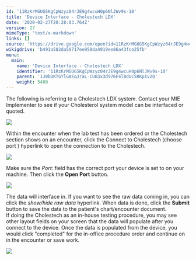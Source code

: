 ```yaml
---
id: '11RzKrMGUG5KgCpWzyz04rJE9g4wcuH0p6NlJWv9s-10'
title: 'Device Interface - Cholestech LDX'
date: '2020-02-27T20:28:03.764Z'
version: 27
mimeType: 'text/x-markdown'
links: []
source: 'https://drive.google.com/open?id=11RzKrMGUG5KgCpWzyz04rJE9g4wcuH0p6NlJWv9s-10'
wikigdrive: 'b491a582da59717ee958da4919ee86a43fce25fb'
menu:
  main:
    name: 'Device Interface - Cholestech LDX'
    identifier: '11RzKrMGUG5KgCpWzyz04rJE9g4wcuH0p6NlJWv9s-10'
    parent: '1J0bDKTGYlGAEqJraL-CUB3x3d976F4lBdUCSRKpIv2Q'
    weight: 5480
---
```

The following is referring to a Cholestech LDX system. Contact your MIE Implementer to see if your Cholesterol system model can be interfaced or quoted.
  
![](../device-interface-cholestech-ldx.assets/0d6258d951791aa7fd2622ad9422efff.png)  

Within the encounter when the lab test has been ordered or the Cholestech section shows on an encounter, click the Connect to Cholestech (choose port ) hyperlink to open the connection to the Cholestech.
  
![](../device-interface-cholestech-ldx.assets/9067668ebc31b77072f0c00b769f4b5b.png)  

Make sure the *Port:* field has the correct port your device is set to on your machine. Then click the **Open Port** button.
  
![](../device-interface-cholestech-ldx.assets/e591aa6a5dcc71b69a8e7d41fd24b488.png)  

The data will interface in. If you want to see the raw data coming in, you can click the *show/hide raw data* hyperlink. When data is done, click the **Submit** button to save the data to the patient's chart/encounter document.  
If doing the Cholestech as an in-house testing procedure, you may see other layout fields on your screen that the data will populate after you connect to the device. Once the data is populated from the device, you would click "completed" for the in-office procedure order and continue on in the encounter or save work.
  
![](../device-interface-cholestech-ldx.assets/17555959880ed8023540b2ed5217a679.png)  

